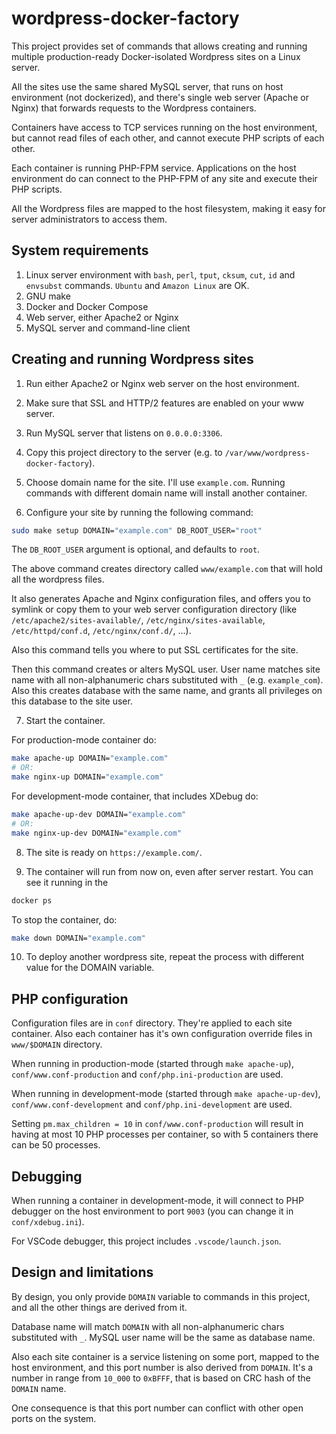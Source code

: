 # wordpress-docker-factory

This project provides set of commands that allows creating and running multiple production-ready Docker-isolated Wordpress sites on a Linux server.

All the sites use the same shared MySQL server, that runs on host environment (not dockerized), and there's single web server (Apache or Nginx) that forwards requests to the Wordpress containers.

Containers have access to TCP services running on the host environment, but cannot read files of each other, and cannot execute PHP scripts of each other.

Each container is running PHP-FPM service. Applications on the host environment do can connect to the PHP-FPM of any site and execute their PHP scripts.

All the Wordpress files are mapped to the host filesystem, making it easy for server administrators to access them.

## System requirements

1. Linux server environment with `bash`, `perl`, `tput`, `cksum`, `cut`, `id` and `envsubst` commands. `Ubuntu` and `Amazon Linux` are OK.
2. GNU make
3. Docker and Docker Compose
4. Web server, either Apache2 or Nginx
5. MySQL server and command-line client

## Creating and running Wordpress sites

1. Run either Apache2 or Nginx web server on the host environment.
2. Make sure that SSL and HTTP/2 features are enabled on your www server.
3. Run MySQL server that listens on `0.0.0.0:3306`.
4. Copy this project directory to the server (e.g. to `/var/www/wordpress-docker-factory`).
5. Choose domain name for the site. I'll use `example.com`. Running commands with different domain name will install another container.

6. Configure your site by running the following command:

```bash
sudo make setup DOMAIN="example.com" DB_ROOT_USER="root"
```

The `DB_ROOT_USER` argument is optional, and defaults to `root`.

The above command creates directory called `www/example.com` that will hold all the wordpress files.

It also generates Apache and Nginx configuration files, and offers you to symlink or copy them to your web server configuration directory (like `/etc/apache2/sites-available/`, `/etc/nginx/sites-available`, `/etc/httpd/conf.d`, `/etc/nginx/conf.d/`, ...).

Also this command tells you where to put SSL certificates for the site.

Then this command creates or alters MySQL user. User name matches site name with all non-alphanumeric chars substituted with `_` (e.g. `example_com`).
Also this creates database with the same name, and grants all privileges on this database to the site user.

7. Start the container.

For production-mode container do:

```bash
make apache-up DOMAIN="example.com"
# OR:
make nginx-up DOMAIN="example.com"
```

For development-mode container, that includes XDebug do:

```bash
make apache-up-dev DOMAIN="example.com"
# OR:
make nginx-up-dev DOMAIN="example.com"
```

8. The site is ready on `https://example.com/`.

9. The container will run from now on, even after server restart. You can see it running in the

```bash
docker ps
```

To stop the container, do:

```bash
make down DOMAIN="example.com"
```

10. To deploy another wordpress site, repeat the process with different value for the DOMAIN variable.

## PHP configuration

Configuration files are in `conf` directory. They're applied to each site container.
Also each container has it's own configuration override files in `www/$DOMAIN` directory.

When running in production-mode (started through `make apache-up`), `conf/www.conf-production` and `conf/php.ini-production` are used.

When running in development-mode (started through `make apache-up-dev`), `conf/www.conf-development` and `conf/php.ini-development` are used.

Setting `pm.max_children = 10` in `conf/www.conf-production` will result in having at most 10 PHP processes per container, so with 5 containers there can be 50 processes.

## Debugging

When running a container in development-mode, it will connect to PHP debugger on the host environment to port `9003` (you can change it in `conf/xdebug.ini`).

For VSCode debugger, this project includes `.vscode/launch.json`.

## Design and limitations

By design, you only provide `DOMAIN` variable to commands in this project, and all the other things are derived from it.

Database name will match `DOMAIN` with all non-alphanumeric chars substituted with `_`.
MySQL user name will be the same as database name.

Also each site container is a service listening on some port, mapped to the host environment, and this port number is also derived from `DOMAIN`.
It's a number in range from `10_000` to `0xBFFF`, that is based on CRC hash of the `DOMAIN` name.

One consequence is that this port number can conflict with other open ports on the system.
